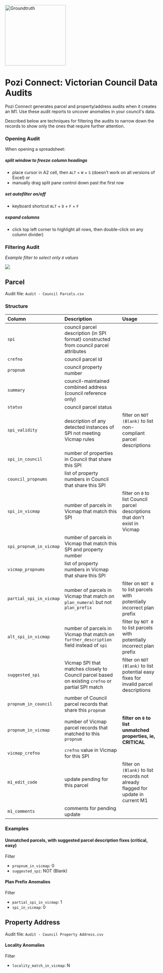 
<img src="http://i.imgur.com/TLMFPUa.png" alt="Groundtruth" width="200">

# Pozi Connect: Victorian Council Data Audits

Pozi Connect generates parcel and property/address audits when it creates an M1. Use these audit reports to uncover anomalies in your council's data.

Described below are techniques for filtering the audits to narrow down the records to show only the ones that require further attention.

### Opening Audit

When opening a spreadsheet:

##### split window to freeze column headings

* place cursor in A2 cell, then `ALT` + `W` + `S` (doesn't work on all versions of Excel)
  or
* manually drag split pane control down past the first row

##### set autofilter on/off

* keyboard shortcut `ALT` + `D` + `F` + `F`

##### expand columns

* click top left corner to highlight all rows, then double-click on any column divider)

### Filtering Audit

*Example filter to select only `0` values*

![](http://i.imgur.com/rjvYdGt.png)


## Parcel

Audit file: `Audit - Council Parcels.csv`

### Structure

Column|Description|Usage
:--|:--|:--
`spi`|council parcel description (in SPI format) constructed from council parcel attributes|
`crefno`|council parcel id|
`propnum`|council property number|
`summary`|council-maintained combined address (council reference only)
`status`|council parcel status
`spi_validity`|description of any detected instances of SPI not meeting Vicmap rules|filter on `NOT (Blank)` to list non-compliant parcel descriptions
`spi_in_council`|number of properties in Council that share this SPI
`council_propnums`|list of property numbers in Council that share this SPI
`spi_in_vicmap`|number of parcels in Vicmap that match this SPI|filter on `0` to list Council parcel descriptions that don't exist in Vicmap
`spi_propnum_in_vicmap`|number of parcels in Vicmap that match this SPI and property number
`vicmap_propnums`|list of property numbers in Vicmap that share this SPI
`partial_spi_in_vicmap`|number of parcels in Vicmap that match on `plan_numeral` but not `plan_prefix`|filter on `NOT 0` to list parcels with potentially incorrect plan prefix
`alt_spi_in_vicmap`|number of parcels in Vicmap that match on `further_description` field instead of `spi`|filter by `NOT 0` to list parcels with potentially incorrect plan prefix
`suggested_spi`|Vicmap SPI that matches closely to Council parcel based on existing `crefno` or partial SPI match|filter on `NOT (Blank)` to list potential easy fixes for invalid parcel descriptions
`propnum_in_council`|number of Council parcel records that share this `propnum`
`propnum_in_vicmap`|number of Vicmap parcel records that matched to this `propnum`|**filter on `0` to list unmatched properties, ie, CRITICAL**
`vicmap_crefno`|`crefno` value in Vicmap for this SPI
`m1_edit_code`|update pending for this parcel|filter on `(Blank)` to list records not already flagged for update in current M1
`m1_comments`|comments for pending update


### Examples

#### Unmatched parcels, with suggested parcel description fixes (critical, easy)

Filter

* `propnum_in_vicmap`: 0
* `suggested_spi`: NOT (Blank)

#### Plan Prefix Anomalies

Filter

* `partial_spi_in_vicmap`: 1
* `spi_in_vicmap`: 0

## Property Address

Audit file: `Audit - Council Property Address.csv`

#### Locality Anomalies

Filter

* `locality_match_in_vicmap`: N